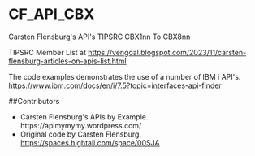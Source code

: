 # CF_API_CBX
Carsten Flensburg's API's TIPSRC CBX1nn To CBX8nn

TIPSRC Member List at https://vengoal.blogspot.com/2023/11/carsten-flensburg-articles-on-apis-list.html

The code examples demonstrates the use of a number of IBM i API's. <a href="https://www.ibm.com/docs/en/i/7.5?topic=interfaces-api-finder" rel="nofollow">https://www.ibm.com/docs/en/i/7.5?topic=interfaces-api-finder</a>

<p dir="auto">##Contributors</p>
<ul dir="auto">
  <li>Carsten Flensburg's APIs by Example. https://apimymymy.wordpress.com/</li>
  <li>Original code by Carsten Flensburg. <a href="https://spaces.hightail.com/space/00SJA" rel="nofollow">https://spaces.hightail.com/space/00SJA</a></li>
</ul>
